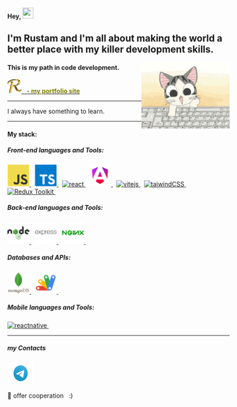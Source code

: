 #### Hey,  <img src="https://user-images.githubusercontent.com/18350557/176309783-0785949b-9127-417c-8b55-ab5a4333674e.gif" width="25" height="25"/>

## I'm Rustam and I'm all about making the world a better place with my killer development skills.

<img align="right" src="assets/citty.gif" width="200" alt="tapping on the keyboard"/>

#### This is my path in code development.
<a href="https://pyctam-ac.github.io/sultangaliev-web/" target="_blank" rel="noreferrer"><img src="./assets/R-letter-new.png" width="32" height="32" /> &nbsp; <strong style="color: olive"> - my portfolio site</strong></a> 


---

I always have something to learn.

---

#### My stack:

<h5  align="left">Front-end languages and Tools:</h5>

<p align="left">
<a href="https://developer.mozilla.org/en-US/docs/Web/JavaScript"> <img src="https://raw.githubusercontent.com/devicons/devicon/master/icons/javascript/javascript-original.svg" alt="javascript" width="50" height="50" title='JavaScript'/> </a> &nbsp;
<a href="https://www.typescriptlang.org/"> <img src="https://raw.githubusercontent.com/devicons/devicon/master/icons/typescript/typescript-original.svg" alt="typescript" width="50" height="50" title='TypeScript'/> </a> &nbsp;
<a href="https://reactjs.org/"> <img src="https://reactnative.dev/img/header_logo.svg" alt="react" width="50" height="50" title='React'/> </a> &nbsp;
<a href="https://angular.dev/"> <img src="./assets/angular_renaissance.png" alt="react" width="50" height="50" title='Angular'/> </a> &nbsp;
<a href="https://vitejs.dev"> <img src="https://vitejs.dev/logo.svg" alt="vitejs" width="50" height="50" title='Vite'/> </a> &nbsp;
<a href="https://tailwindcss.com/"> <img src="https://avatars.githubusercontent.com/u/67109815?s=200&v=4" alt="taiwindCSS" width="50" height="50" title='Tailwind CSS'/> </a> &nbsp;
<a href="https://redux-toolkit.js.org/"> <img src="https://redux-toolkit.js.org/img/redux.svg" alt="Redux Toolkit" width="50" height="50" title='Redux Toolkit'/> </a> &nbsp;

</p>

<h5 align="left">Back-end languages and Tools:</h5>
<p align="left">
<a href="https://nodejs.org"> <img src="https://raw.githubusercontent.com/devicons/devicon/master/icons/nodejs/nodejs-original-wordmark.svg" alt="nodejs" width="50" height="50" 
title='Node.js' /> </a> &nbsp;
<a href="https://expressjs.com"> <img src="https://raw.githubusercontent.com/devicons/devicon/master/icons/express/express-original-wordmark.svg" alt="express" width="50" height="50" title='Express'/> </a> &nbsp;
<a href="https://www.nginx.com"> <img src="https://raw.githubusercontent.com/devicons/devicon/master/icons/nginx/nginx-original.svg" alt="nginx" width="50" height="50" title='NGINX'/> </a> &nbsp;
</p>

<h5  align="left">Databases and APIs:</h5>
<p align="left">
<a href="https://www.mongodb.com/"> <img src="https://raw.githubusercontent.com/devicons/devicon/master/icons/mongodb/mongodb-original-wordmark.svg" alt="mongodb" width="50" height="50" title='MongoDB'/> </a> &nbsp;
<a href="https://developers.google.com/apps-script?hl=ru"> <img src="./assets/apps_script_1x_24dp.png" alt="mongodb" width="50" height="50" title='Google Apps Script'/> </a> &nbsp;
</p>


<h5  align="left">Mobile languages and Tools:</h5>
<p align="left">
<a href="https://reactnative.dev/"> <img src="https://reactnative.dev/img/header_logo.svg" alt="reactnative" width="50" height="50" title='React Native'/> </a> &nbsp;
</p>

---
<h5  align="left">my Contacts</h5>
<a href="https://t.me/pyctamAC"> <img src="./assets/telegram-messenger-new4234.jpg" alt="Telegram" width="60" height="50" title='Telegram'/> </a> 
<p align="left">
💼 offer cooperation&nbsp;&nbsp; :)
</p>
 





